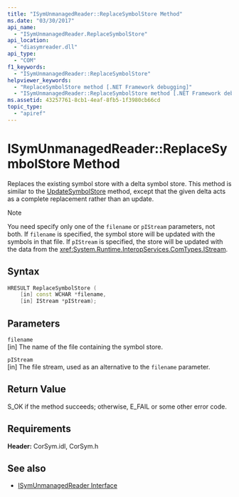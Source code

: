 ```yaml
---
title: "ISymUnmanagedReader::ReplaceSymbolStore Method"
ms.date: "03/30/2017"
api_name: 
  - "ISymUnmanagedReader.ReplaceSymbolStore"
api_location: 
  - "diasymreader.dll"
api_type: 
  - "COM"
f1_keywords: 
  - "ISymUnmanagedReader::ReplaceSymbolStore"
helpviewer_keywords: 
  - "ReplaceSymbolStore method [.NET Framework debugging]"
  - "ISymUnmanagedReader::ReplaceSymbolStore method [.NET Framework debugging]"
ms.assetid: 43257761-8cb1-4eaf-8fb5-1f3980cb66cd
topic_type: 
  - "apiref"
---
```

# ISymUnmanagedReader::ReplaceSymbolStore Method
Replaces the existing symbol store with a delta symbol store. This method is similar to the [UpdateSymbolStore](../../../../docs/framework/unmanaged-api/diagnostics/isymunmanagedreader-updatesymbolstore-method.md) method, except that the given delta acts as a complete replacement rather than an update.  
  
> [!NOTE]
> You need specify only one of the `filename` or `pIStream` parameters, not both. If `filename` is specified, the symbol store will be updated with the symbols in that file. If `pIStream` is specified, the store will be updated with the data from the <xref:System.Runtime.InteropServices.ComTypes.IStream>.  
  
## Syntax  
  
```cpp  
HRESULT ReplaceSymbolStore (  
    [in] const WCHAR *filename,  
    [in] IStream *pIStream);  
```  
  
## Parameters  
 `filename`  
 [in] The name of the file containing the symbol store.  
  
 `pIStream`  
 [in] The file stream, used as an alternative to the `filename` parameter.  
  
## Return Value  
 S_OK if the method succeeds; otherwise, E_FAIL or some other error code.  
  
## Requirements  
 **Header:** CorSym.idl, CorSym.h  
  
## See also

- [ISymUnmanagedReader Interface](../../../../docs/framework/unmanaged-api/diagnostics/isymunmanagedreader-interface.md)
